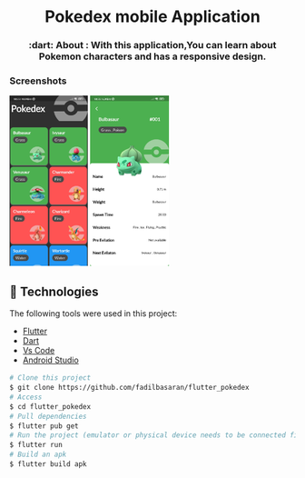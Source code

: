 
<h1 align="center">Pokedex mobile Application</h1>

<h3 align="center">
   :dart: About : 
  With this application,You can learn about Pokemon characters and has a responsive design.
</h3>

### Screenshots     
<img src="images/Screenshot for github/flutter_pokedex_1.jpg" height="300em" /> <img src="images/Screenshot for github/flutter_pokedex_2.jpg" height="300em" />


## :rocket: Technologies ##

The following tools were used in this project:

- [Flutter](https://flutter.dev/)
- [Dart](https://dart.dev/)
- [Vs Code](https://code.visualstudio.com/)
- [Android Studio](https://developer.android.com/studio?gclid=Cj0KCQiAyJOBBhDCARIsAJG2h5eL8TqlTcYWCGcBIPw1fvDCI8-HFaYlvzdfH8GUd_-j9kX9SbFTTJkaAo3MEALw_wcB&gclsrc=aw.ds)

```bash
# Clone this project
$ git clone https://github.com/fadilbasaran/flutter_pokedex
# Access
$ cd flutter_pokedex
# Pull dependencies
$ flutter pub get
# Run the project (emulator or physical device needs to be connected first)
$ flutter run
# Build an apk
$ flutter build apk
```
